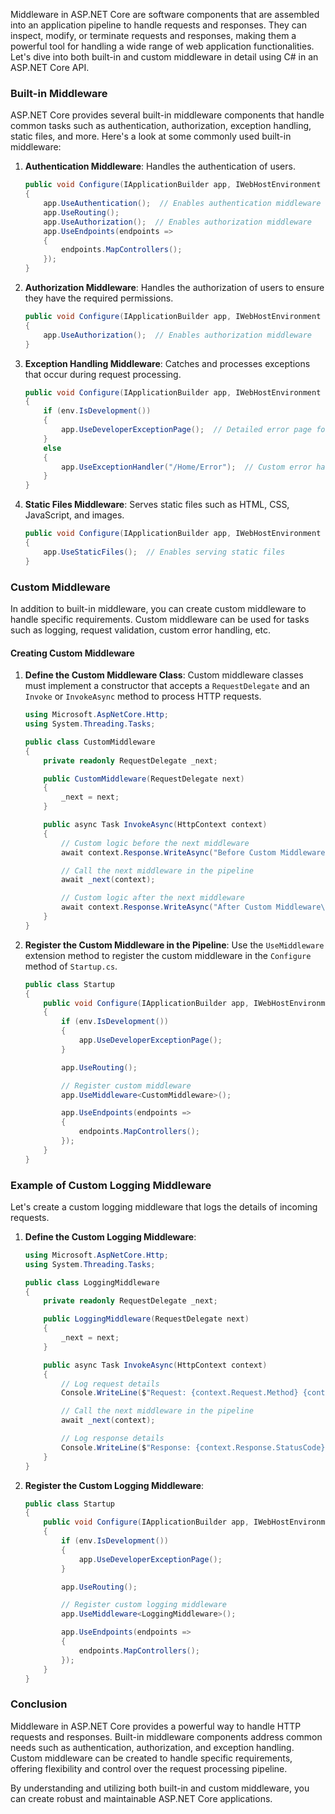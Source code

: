 Middleware in ASP.NET Core are software components that are assembled into an application pipeline to handle requests and responses. They can inspect, modify, or terminate requests and responses, making them a powerful tool for handling a wide range of web application functionalities. Let's dive into both built-in and custom middleware in detail using C# in an ASP.NET Core API.

### Built-in Middleware

ASP.NET Core provides several built-in middleware components that handle common tasks such as authentication, authorization, exception handling, static files, and more. Here's a look at some commonly used built-in middleware:

1. **Authentication Middleware**:
   Handles the authentication of users.

   ```csharp
   public void Configure(IApplicationBuilder app, IWebHostEnvironment env)
   {
       app.UseAuthentication();  // Enables authentication middleware
       app.UseRouting();
       app.UseAuthorization();  // Enables authorization middleware
       app.UseEndpoints(endpoints =>
       {
           endpoints.MapControllers();
       });
   }
   ```

2. **Authorization Middleware**:
   Handles the authorization of users to ensure they have the required permissions.

   ```csharp
   public void Configure(IApplicationBuilder app, IWebHostEnvironment env)
   {
       app.UseAuthorization();  // Enables authorization middleware
   }
   ```

3. **Exception Handling Middleware**:
   Catches and processes exceptions that occur during request processing.

   ```csharp
   public void Configure(IApplicationBuilder app, IWebHostEnvironment env)
   {
       if (env.IsDevelopment())
       {
           app.UseDeveloperExceptionPage();  // Detailed error page for development
       }
       else
       {
           app.UseExceptionHandler("/Home/Error");  // Custom error handling for production
       }
   }
   ```

4. **Static Files Middleware**:
   Serves static files such as HTML, CSS, JavaScript, and images.
   ```csharp
   public void Configure(IApplicationBuilder app, IWebHostEnvironment env)
   {
       app.UseStaticFiles();  // Enables serving static files
   }
   ```

### Custom Middleware

In addition to built-in middleware, you can create custom middleware to handle specific requirements. Custom middleware can be used for tasks such as logging, request validation, custom error handling, etc.

#### Creating Custom Middleware

1. **Define the Custom Middleware Class**:
   Custom middleware classes must implement a constructor that accepts a `RequestDelegate` and an `Invoke` or `InvokeAsync` method to process HTTP requests.

   ```csharp
   using Microsoft.AspNetCore.Http;
   using System.Threading.Tasks;

   public class CustomMiddleware
   {
       private readonly RequestDelegate _next;

       public CustomMiddleware(RequestDelegate next)
       {
           _next = next;
       }

       public async Task InvokeAsync(HttpContext context)
       {
           // Custom logic before the next middleware
           await context.Response.WriteAsync("Before Custom Middleware\n");

           // Call the next middleware in the pipeline
           await _next(context);

           // Custom logic after the next middleware
           await context.Response.WriteAsync("After Custom Middleware\n");
       }
   }
   ```

2. **Register the Custom Middleware in the Pipeline**:
   Use the `UseMiddleware` extension method to register the custom middleware in the `Configure` method of `Startup.cs`.

   ```csharp
   public class Startup
   {
       public void Configure(IApplicationBuilder app, IWebHostEnvironment env)
       {
           if (env.IsDevelopment())
           {
               app.UseDeveloperExceptionPage();
           }

           app.UseRouting();

           // Register custom middleware
           app.UseMiddleware<CustomMiddleware>();

           app.UseEndpoints(endpoints =>
           {
               endpoints.MapControllers();
           });
       }
   }
   ```

### Example of Custom Logging Middleware

Let's create a custom logging middleware that logs the details of incoming requests.

1. **Define the Custom Logging Middleware**:

   ```csharp
   using Microsoft.AspNetCore.Http;
   using System.Threading.Tasks;

   public class LoggingMiddleware
   {
       private readonly RequestDelegate _next;

       public LoggingMiddleware(RequestDelegate next)
       {
           _next = next;
       }

       public async Task InvokeAsync(HttpContext context)
       {
           // Log request details
           Console.WriteLine($"Request: {context.Request.Method} {context.Request.Path}");

           // Call the next middleware in the pipeline
           await _next(context);

           // Log response details
           Console.WriteLine($"Response: {context.Response.StatusCode}");
       }
   }
   ```

2. **Register the Custom Logging Middleware**:

   ```csharp
   public class Startup
   {
       public void Configure(IApplicationBuilder app, IWebHostEnvironment env)
       {
           if (env.IsDevelopment())
           {
               app.UseDeveloperExceptionPage();
           }

           app.UseRouting();

           // Register custom logging middleware
           app.UseMiddleware<LoggingMiddleware>();

           app.UseEndpoints(endpoints =>
           {
               endpoints.MapControllers();
           });
       }
   }
   ```

### Conclusion

Middleware in ASP.NET Core provides a powerful way to handle HTTP requests and responses. Built-in middleware components address common needs such as authentication, authorization, and exception handling. Custom middleware can be created to handle specific requirements, offering flexibility and control over the request processing pipeline.

By understanding and utilizing both built-in and custom middleware, you can create robust and maintainable ASP.NET Core applications.
